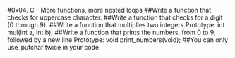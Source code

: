 #0x04. C - More functions, more nested loops
##Write a function that checks for uppercase character.
##Write a function that checks for a digit (0 through 9).
##Write a function that multiplies two integers.Prototype: int mul(int a, int b);
##Write a function that prints the numbers, from 0 to 9, followed by a new line.Prototype: void print_numbers(void);
##You can only use_putchar twice in your code

